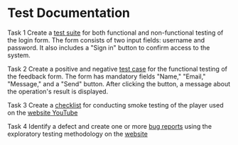 # Test Documentation

Task 1
Create a [test suite](https://docs.google.com/spreadsheets/d/1Vs9zNS36b23h96obXmeza8d8S02ScRMDbv8ryIR74ao/edit#gid=456869365) for both functional and non-functional testing of the login form. The form consists of two input fields: username and password. It also includes a "Sign in" button to confirm access to the system.

Task 2
Create a positive and negative [test case](https://docs.google.com/spreadsheets/d/1Vs9zNS36b23h96obXmeza8d8S02ScRMDbv8ryIR74ao/edit#gid=0) for the functional testing of the feedback form. The form has mandatory fields "Name," "Email," "Message," and a "Send" button. After clicking the button, a message about the operation's result is displayed.

Task 3
Create a [checklist](https://docs.google.com/spreadsheets/d/1Vs9zNS36b23h96obXmeza8d8S02ScRMDbv8ryIR74ao/edit#gid=1171701369) for conducting smoke testing of the player used on the [website YouTube](https://www.youtube.com)

Task 4
Identify a defect and create one or more [bug reports](https://docs.google.com/spreadsheets/d/1Vs9zNS36b23h96obXmeza8d8S02ScRMDbv8ryIR74ao/edit#gid=2111561204) using the exploratory testing methodology on the [website](https://www.vmedia.ca)